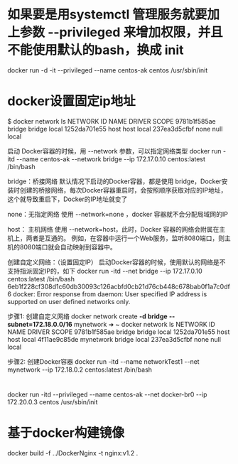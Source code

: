 # 如果要是用systemctl 管理服务就要加上参数 --privileged 来增加权限，并且不能使用默认的bash，换成 init
docker run -d -it --privileged --name centos-ak centos /usr/sbin/init


# docker设置固定ip地址
$ docker network ls
NETWORK ID     NAME        DRIVER       SCOPE
9781b1f585ae    bridge       bridge       local
1252da701e55    host        host        local
237ea3d5cfbf    none        null        local

启动 Docker容器的时候，用 --network 参数，可以指定网络类型
docker run -itd --name centos-ak --network bridge --ip 172.17.0.10 centos:latest /bin/bash

bridge：桥接网络
默认情况下启动的Docker容器，都是使用 bridge，Docker安装时创建的桥接网络，每次Docker容器重启时，会按照顺序获取对应的IP地址，这个就导致重启下，Docker的IP地址就变了

none：无指定网络
使用 --network=none ，docker 容器就不会分配局域网的IP

host： 主机网络
使用 --network=host，此时，Docker 容器的网络会附属在主机上，两者是互通的。
例如，在容器中运行一个Web服务，监听8080端口，则主机的8080端口就会自动映射到容器中。

创建自定义网络：（设置固定IP）
启动Docker容器的时候，使用默认的网络是不支持指派固定IP的，如下
docker run -itd --net bridge --ip 172.17.0.10 centos:latest /bin/bash
6eb1f228cf308d1c60db30093c126acbfd0cb21d76cb448c678bab0f1a7c0df6
docker: Error response from daemon: User specified IP address is supported on user defined networks only.

步骤1: 创建自定义网络
docker network create **-d bridge** **--subnet=172.18.0.0/16** mynetwork
➜ ~ docker network ls
NETWORK ID     NAME        DRIVER       SCOPE
9781b1f585ae    bridge       bridge       local
1252da701e55    host        host        local
4f11ae9c85de    mynetwork      bridge       local
237ea3d5cfbf    none        null        local

步骤2: 创建Docker容器
docker run -itd --name networkTest1 --net mynetwork --ip 172.18.0.2 centos:latest /bin/bash

# 
docker run -itd --privileged --name centos-ak --net docker-br0 --ip 172.20.0.3 centos /usr/sbin/init



# 基于docker构建镜像
docker build -f ../DockerNginx -t nginx:v1.2 .
